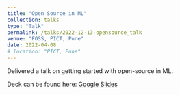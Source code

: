 ```yaml
---
title: "Open Source in ML"
collection: talks
type: "Talk"
permalink: /talks/2022-12-13-opensource_talk
venue: "FOSS, PICT, Pune"
date: 2022-04-08
# location: "PICT, Pune"
---
```


Delivered a talk on getting started with open-source in ML.

Deck can be found here: [Google Slides](https://docs.google.com/presentation/d/1TczHn0Rqx3PLkDmAjNAk723hgCzGXN6q_EU0Rvmm0qw/edit?usp=sharing)